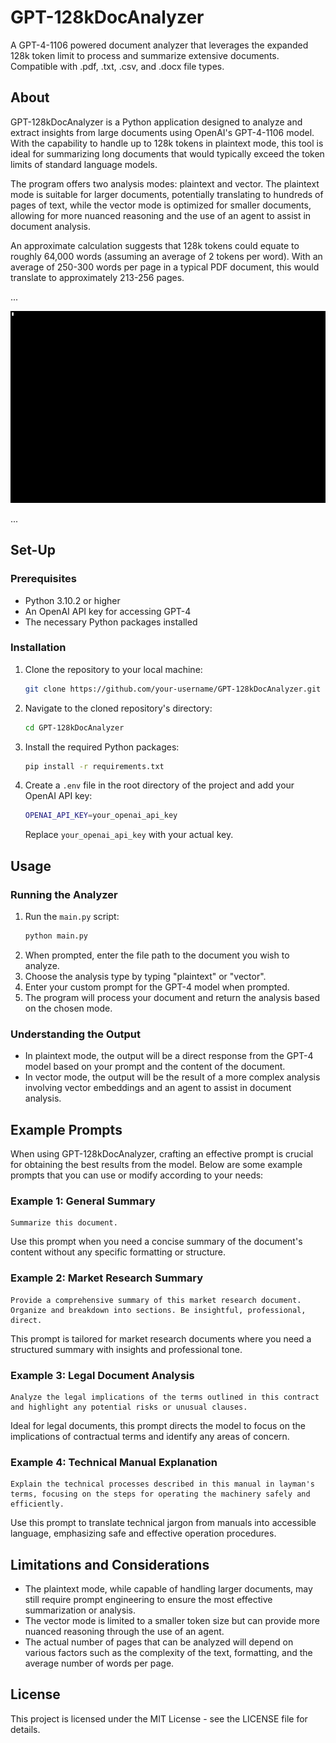 # GPT-128kDocAnalyzer

A GPT-4-1106 powered document analyzer that leverages the expanded 128k token limit to process and summarize extensive documents. Compatible with .pdf, .txt, .csv, and .docx file types.

## About

GPT-128kDocAnalyzer is a Python application designed to analyze and extract insights from large documents using OpenAI's GPT-4-1106 model. With the capability to handle up to 128k tokens in plaintext mode, this tool is ideal for summarizing long documents that would typically exceed the token limits of standard language models.

The program offers two analysis modes: plaintext and vector. The plaintext mode is suitable for larger documents, potentially translating to hundreds of pages of text, while the vector mode is optimized for smaller documents, allowing for more nuanced reasoning and the use of an agent to assist in document analysis.

An approximate calculation suggests that 128k tokens could equate to roughly 64,000 words (assuming an average of 2 tokens per word). With an average of 250-300 words per page in a typical PDF document, this would translate to approximately 213-256 pages.

...

<p align="center">
  <img src="readme_example.gif" alt="Demo GIF">
</p>

...

## Set-Up

### Prerequisites
- Python 3.10.2 or higher
- An OpenAI API key for accessing GPT-4
- The necessary Python packages installed

### Installation
1. Clone the repository to your local machine:
   ```sh
   git clone https://github.com/your-username/GPT-128kDocAnalyzer.git
   ```
2. Navigate to the cloned repository's directory:
   ```sh
   cd GPT-128kDocAnalyzer
   ```
3. Install the required Python packages:
   ```sh
   pip install -r requirements.txt
   ```
4. Create a `.env` file in the root directory of the project and add your OpenAI API key:
   ```sh
   OPENAI_API_KEY=your_openai_api_key
   ```
   Replace `your_openai_api_key` with your actual key.

## Usage

### Running the Analyzer
1. Run the `main.py` script:
   ```sh
   python main.py
   ```
2. When prompted, enter the file path to the document you wish to analyze.
3. Choose the analysis type by typing "plaintext" or "vector".
4. Enter your custom prompt for the GPT-4 model when prompted.
5. The program will process your document and return the analysis based on the chosen mode.


### Understanding the Output
- In plaintext mode, the output will be a direct response from the GPT-4 model based on your prompt and the content of the document.
- In vector mode, the output will be the result of a more complex analysis involving vector embeddings and an agent to assist in document analysis.


## Example Prompts

When using GPT-128kDocAnalyzer, crafting an effective prompt is crucial for obtaining the best results from the model. Below are some example prompts that you can use or modify according to your needs:

### Example 1: General Summary
```
Summarize this document.
```
Use this prompt when you need a concise summary of the document's content without any specific formatting or structure.

### Example 2: Market Research Summary
```
Provide a comprehensive summary of this market research document. Organize and breakdown into sections. Be insightful, professional, direct.
```
This prompt is tailored for market research documents where you need a structured summary with insights and professional tone.

### Example 3: Legal Document Analysis
```
Analyze the legal implications of the terms outlined in this contract and highlight any potential risks or unusual clauses.
```
Ideal for legal documents, this prompt directs the model to focus on the implications of contractual terms and identify any areas of concern.

### Example 4: Technical Manual Explanation
```
Explain the technical processes described in this manual in layman's terms, focusing on the steps for operating the machinery safely and efficiently.
```
Use this prompt to translate technical jargon from manuals into accessible language, emphasizing safe and effective operation procedures.


## Limitations and Considerations
- The plaintext mode, while capable of handling larger documents, may still require prompt engineering to ensure the most effective summarization or analysis.
- The vector mode is limited to a smaller token size but can provide more nuanced reasoning through the use of an agent.
- The actual number of pages that can be analyzed will depend on various factors such as the complexity of the text, formatting, and the average number of words per page.

## License
This project is licensed under the MIT License - see the LICENSE file for details.


